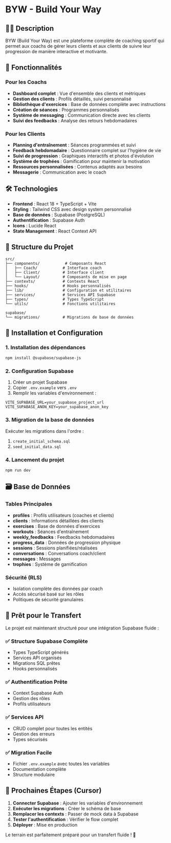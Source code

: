 # BYW - Build Your Way

## 🏋️‍♂️ Description

BYW (Build Your Way) est une plateforme complète de coaching sportif qui permet aux coachs de gérer leurs clients et aux clients de suivre leur progression de manière interactive et motivante.

## 🚀 Fonctionnalités

### Pour les Coachs
- **Dashboard complet** : Vue d'ensemble des clients et métriques
- **Gestion des clients** : Profils détaillés, suivi personnalisé
- **Bibliothèque d'exercices** : Base de données complète avec instructions
- **Création de séances** : Programmes personnalisés
- **Système de messaging** : Communication directe avec les clients
- **Suivi des feedbacks** : Analyse des retours hebdomadaires

### Pour les Clients
- **Planning d'entraînement** : Séances programmées et suivi
- **Feedback hebdomadaire** : Questionnaire complet sur l'hygiène de vie
- **Suivi de progression** : Graphiques interactifs et photos d'évolution
- **Système de trophées** : Gamification pour maintenir la motivation
- **Ressources personnalisées** : Contenus adaptés aux besoins
- **Messagerie** : Communication avec le coach

## 🛠️ Technologies

- **Frontend** : React 18 + TypeScript + Vite
- **Styling** : Tailwind CSS avec design system personnalisé
- **Base de données** : Supabase (PostgreSQL)
- **Authentification** : Supabase Auth
- **Icons** : Lucide React
- **State Management** : React Context API

## 📁 Structure du Projet

```
src/
├── components/           # Composants React
│   ├── Coach/           # Interface coach
│   ├── Client/          # Interface client
│   └── Layout/          # Composants de mise en page
├── contexts/            # Contexts React
├── hooks/               # Hooks personnalisés
├── lib/                 # Configuration et utilitaires
├── services/            # Services API Supabase
├── types/               # Types TypeScript
└── utils/               # Fonctions utilitaires

supabase/
└── migrations/          # Migrations de base de données
```

## 🔧 Installation et Configuration

### 1. Installation des dépendances

```bash
npm install @supabase/supabase-js
```

### 2. Configuration Supabase

1. Créer un projet Supabase
2. Copier `.env.example` vers `.env`
3. Remplir les variables d'environnement :

```env
VITE_SUPABASE_URL=your_supabase_project_url
VITE_SUPABASE_ANON_KEY=your_supabase_anon_key
```

### 3. Migration de la base de données

Exécuter les migrations dans l'ordre :
1. `create_initial_schema.sql`
2. `seed_initial_data.sql`

### 4. Lancement du projet

```bash
npm run dev
```

## 🗃️ Base de Données

### Tables Principales

- **profiles** : Profils utilisateurs (coaches et clients)
- **clients** : Informations détaillées des clients
- **exercises** : Base de données d'exercices
- **workouts** : Séances d'entraînement
- **weekly_feedbacks** : Feedbacks hebdomadaires
- **progress_data** : Données de progression physique
- **sessions** : Sessions planifiées/réalisées
- **conversations** : Conversations coach/client
- **messages** : Messages
- **trophies** : Système de gamification

### Sécurité (RLS)

- Isolation complète des données par coach
- Accès sécurisé basé sur les rôles
- Politiques de sécurité granulaires

## 🎯 Prêt pour le Transfert

Le projet est maintenant structuré pour une intégration Supabase fluide :

### ✅ Structure Supabase Complète
- Types TypeScript générés
- Services API organisés
- Migrations SQL prêtes
- Hooks personnalisés

### ✅ Authentification Prête
- Context Supabase Auth
- Gestion des rôles
- Profils utilisateurs

### ✅ Services API
- CRUD complet pour toutes les entités
- Gestion des erreurs
- Types sécurisés

### ✅ Migration Facile
- Fichier `.env.example` avec toutes les variables
- Documentation complète
- Structure modulaire

## 🔄 Prochaines Étapes (Cursor)

1. **Connecter Supabase** : Ajouter les variables d'environnement
2. **Exécuter les migrations** : Créer le schéma de base
3. **Remplacer les contexts** : Passer de mock data à Supabase
4. **Tester l'authentification** : Vérifier le flow complet
5. **Déployer** : Mise en production

Le terrain est parfaitement préparé pour un transfert fluide ! 🚀
